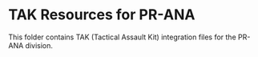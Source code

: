 # TAK Resources for PR-ANA
This folder contains TAK (Tactical Assault Kit) integration files for the PR-ANA division.
